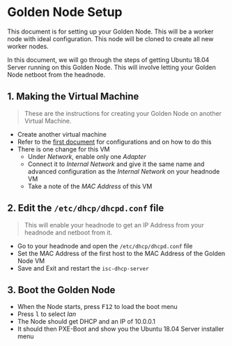 # Golden Node Setup

This document is for setting up your Golden Node.
This will be a worker node with ideal configuration.
This node will be cloned to create all new worker nodes.

In this document, we will go through the steps of getting Ubuntu 18.04 Server running on this Golden Node.
This will involve letting your Golden Node netboot from the headnode.

## 1. Making the Virtual Machine

> These are the instructions for creating your Golden Node on another Virtual Machine.

* Create another virtual machine
* Refer to the [first document](01_installing-ubuntu.md) for configurations and on how to do this
* There is one change for this VM
  * Under *Network*, enable only one *Adapter*
  * Connect it to *Internal Network* and give it the same name and advanced configuration as the *Internal Network* on your headnode VM
  * Take a note of the *MAC Address* of this VM

## 2. Edit the `/etc/dhcp/dhcpd.conf` file

> This will enable your headnode to get an IP Address from your headnode and netboot from it.

* Go to your headnode and open the `/etc/dhcp/dhcpd.conf` file
* Set the MAC Address of the first host to the MAC Address of the Golden Node VM
* Save and Exit and restart the `isc-dhcp-server`

## 3. Boot the Golden Node

* When the Node starts, press <kbd>F12</kbd> to load the boot menu
* Press <kbd>l</kbd> to select *lan*
* The Node should get DHCP and an IP of 10.0.0.1
* It should then PXE-Boot and show you the Ubuntu 18.04 Server installer menu
